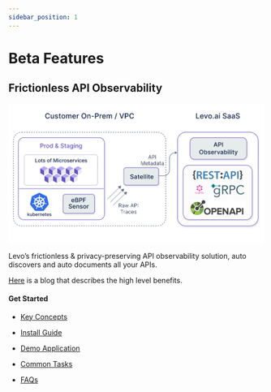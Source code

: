 ```yaml
---
sidebar_position: 1
---
```


# Beta Features

## Frictionless API Observability
![API Observability](../assets/api-observability.svg)

Levo’s frictionless & privacy-preserving API observability solution, auto discovers and auto documents all your APIs.

[Here](https://levo.ai/frictionless-api-observability/) is a blog that describes the high level benefits.

#### Get Started

- [Key Concepts](./api-observability/concepts.md)

- [Install Guide](./api-observability/install-guide/install-guide.md)

- [Demo Application](./api-observability/sample-app.md)

- [Common Tasks](./api-observability/common-tasks/common-tasks.md)

- [FAQs](./api-observability/faqs.md)
